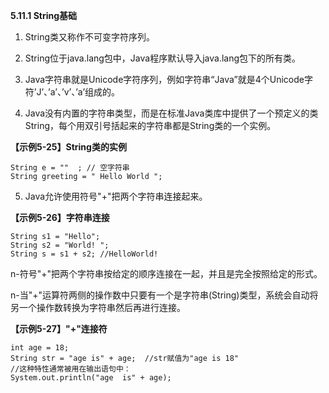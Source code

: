 **5.11.1 String基础**

1. String类又称作不可变字符序列。

2. String位于java.lang包中，Java程序默认导入java.lang包下的所有类。

3. Java字符串就是Unicode字符序列，例如字符串“Java”就是4个Unicode字符’J’、’a’、’v’、’a’组成的。

4. Java没有内置的字符串类型，而是在标准Java类库中提供了一个预定义的类String，每个用双引号括起来的字符串都是String类的一个实例。

**【示例5-25】String类的实例**

```
String e = ""  ; // 空字符串
String greeting = " Hello World ";
```

5. Java允许使用符号"+"把两个字符串连接起来。

**【示例5-26】字符串连接**

```
String s1 = "Hello";
String s2 = "World! ";
String s = s1 + s2; //HelloWorld!
```

​    n-符号"+"把两个字符串按给定的顺序连接在一起，并且是完全按照给定的形式。

​    n-当"+"运算符两侧的操作数中只要有一个是字符串(String)类型，系统会自动将另一个操作数转换为字符串然后再进行连接。

**【示例5-27】"+"连接符**

```
int age = 18;
String str = "age is" + age;  //str赋值为"age is 18"
//这种特性通常被用在输出语句中：
System.out.println("age  is" + age);
```


